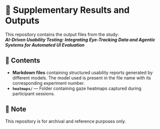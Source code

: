 # 📄 Supplementary Results and Outputs

This repository contains the output files from the study:  
**_AI-Driven Usability Testing: Integrating Eye-Tracking Data and Agentic Systems for Automated UI Evaluation_**

## 📂 Contents

- **Markdown files** containing structured usability reports generated by different models. The model used is present in the file name with its corresponding experiment number.
- **`heatmaps/`** — Folder containing gaze heatmaps captured during participant sessions.

## 📌 Note
This repository is for archival and reference purposes only.
